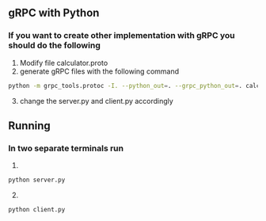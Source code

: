 ## gRPC with Python


### If you want to create other implementation with gRPC you should do the following

1. Modify file calculator.proto
2. generate gRPC files with the following command
```bash
python -m grpc_tools.protoc -I. --python_out=. --grpc_python_out=. calculator.proto
```
3. change the server.py and client.py accordingly

## Running
### In two separate terminals run

1. 
```bash
python server.py
```
2. 
```bash
python client.py
```

